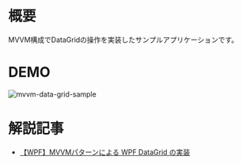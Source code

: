 # 概要

MVVM構成でDataGridの操作を実装したサンプルアプリケーションです。

# DEMO

![mvvm-data-grid-sample](https://github.com/shimanamisan/CsharpSample/assets/49751604/77545253-4ddc-4928-b707-7b2795107402)

# 解説記事

- [【WPF】MVVMパターンによる WPF DataGrid の実装](https://blog.hn-pgtech.com/2023-06-28/)